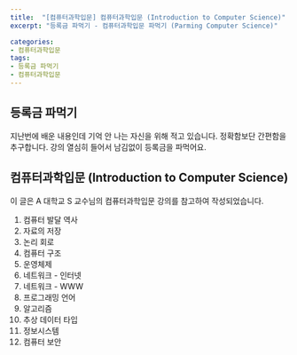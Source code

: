 ```yaml
---
title:  "[컴퓨터과학입문] 컴퓨터과학입문 (Introduction to Computer Science)"
excerpt: "등록금 파먹기 - 컴퓨터과학입문 파먹기 (Parming Computer Science)"

categories:
- 컴퓨터과학입문
tags:
- 등록금 파먹기
- 컴퓨터과학입문
---
```


## 등록금 파먹기
지난번에 배운 내용인데 기억 안 나는 자신을 위해 적고 있습니다. 정확함보단 간편함을 추구합니다. 강의 열심히 들어서 남김없이 등록금을 파먹어요.

## 컴퓨터과학입문 (Introduction to Computer Science)
이 글은 A 대학교 S 교수님의 컴퓨터과학입문 강의를 참고하여 작성되었습니다.

1. 컴퓨터 발달 역사
2. 자료의 저장
3. 논리 회로
4. 컴퓨터 구조
5. 운영체제
6. 네트워크 - 인터넷
7. 네트워크 - WWW
8. 프로그래밍 언어
9. 알고리즘
10. 추상 데이터 타입
11. 정보시스템
12. 컴퓨터 보안
